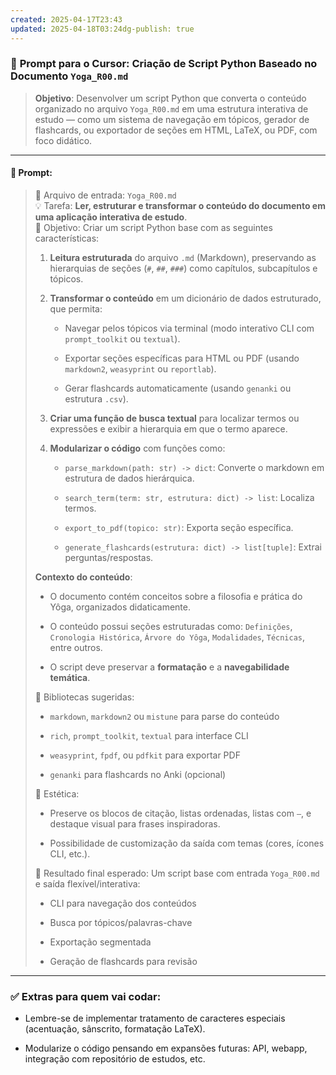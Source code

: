 ```yaml
---
created: 2025-04-17T23:43
updated: 2025-04-18T03:24dg-publish: true
---
```


### 🧠 **Prompt para o Cursor: Criação de Script Python Baseado no Documento `Yoga_R00.md`**

> **Objetivo**: Desenvolver um script Python que converta o conteúdo organizado no arquivo `Yoga_R00.md` em uma estrutura interativa de estudo — como um sistema de navegação em tópicos, gerador de flashcards, ou exportador de seções em HTML, LaTeX, ou PDF, com foco didático.

---

#### 📌 Prompt:

> 📂 Arquivo de entrada: `Yoga_R00.md`  
> 💡 Tarefa: **Ler, estruturar e transformar o conteúdo do documento em uma aplicação interativa de estudo**.  
> 🎯 Objetivo: Criar um script Python base com as seguintes características:
> 
> 1. **Leitura estruturada** do arquivo `.md` (Markdown), preservando as hierarquias de seções (`#`, `##`, `###`) como capítulos, subcapítulos e tópicos.
>     
> 2. **Transformar o conteúdo** em um dicionário de dados estruturado, que permita:
>     
>     - Navegar pelos tópicos via terminal (modo interativo CLI com `prompt_toolkit` ou `textual`).
>         
>     - Exportar seções específicas para HTML ou PDF (usando `markdown2`, `weasyprint` ou `reportlab`).
>         
>     - Gerar flashcards automaticamente (usando `genanki` ou estrutura `.csv`).
>         
> 3. **Criar uma função de busca textual** para localizar termos ou expressões e exibir a hierarquia em que o termo aparece.
>     
> 4. **Modularizar o código** com funções como:
>     
>     - `parse_markdown(path: str) -> dict`: Converte o markdown em estrutura de dados hierárquica.
>         
>     - `search_term(term: str, estrutura: dict) -> list`: Localiza termos.
>         
>     - `export_to_pdf(topico: str)`: Exporta seção específica.
>         
>     - `generate_flashcards(estrutura: dict) -> list[tuple]`: Extrai perguntas/respostas.
>         
> 
> **Contexto do conteúdo**:
> 
> - O documento contém conceitos sobre a filosofia e prática do Yôga, organizados didaticamente.
>     
> - O conteúdo possui seções estruturadas como: `Definições`, `Cronologia Histórica`, `Árvore do Yôga`, `Modalidades`, `Técnicas`, entre outros.
>     
> - O script deve preservar a **formatação** e a **navegabilidade temática**.
>     
> 
> 🧱 Bibliotecas sugeridas:
> 
> - `markdown`, `markdown2` ou `mistune` para parse do conteúdo
>     
> - `rich`, `prompt_toolkit`, `textual` para interface CLI
>     
> - `weasyprint`, `fpdf`, ou `pdfkit` para exportar PDF
>     
> - `genanki` para flashcards no Anki (opcional)
>     
> 
> 🎨 Estética:
> 
> - Preserve os blocos de citação, listas ordenadas, listas com `–`, e destaque visual para frases inspiradoras.
>     
> - Possibilidade de customização da saída com temas (cores, ícones CLI, etc.).
>     
> 
> 🧰 Resultado final esperado: Um script base com entrada `Yoga_R00.md` e saída flexível/interativa:
> 
> - CLI para navegação dos conteúdos
>     
> - Busca por tópicos/palavras-chave
>     
> - Exportação segmentada
>     
> - Geração de flashcards para revisão
>     

---

### ✅ Extras para quem vai codar:

- Lembre-se de implementar tratamento de caracteres especiais (acentuação, sânscrito, formatação LaTeX).
    
- Modularize o código pensando em expansões futuras: API, webapp, integração com repositório de estudos, etc.